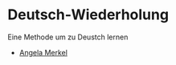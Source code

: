 # Deutsch-Wiederholung
Eine Methode um zu Deustch lernen

- [Angela Merkel](Texterstellung/Angela-Merkel)
